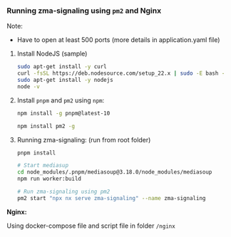 ### Running zma-signaling using `pm2` and Nginx

Note:

- Have to open at least 500 ports (more details in application.yaml file)

1. Install NodeJS (sample)
    
    ```bash
    sudo apt-get install -y curl
    curl -fsSL https://deb.nodesource.com/setup_22.x | sudo -E bash -
    sudo apt-get install -y nodejs
    node -v
    ```
    

1. Install `pnpm` and `pm2` using `npm`:
    
    ```bash
    npm install -g pnpm@latest-10
    
    npm install pm2 -g
    ```
    

1. Running zma-signaling: (run from root folder)
    
    ```bash
    pnpm install
    
    # Start mediasup
    cd node_modules/.pnpm/mediasoup@3.18.0/node_modules/mediasoup
    npm run worker:build
    
    # Run zma-signaling using pm2
    pm2 start "npx nx serve zma-signaling" --name zma-signaling
    ```
    

**Nginx:** 

Using docker-compose file and script file in folder `/nginx`